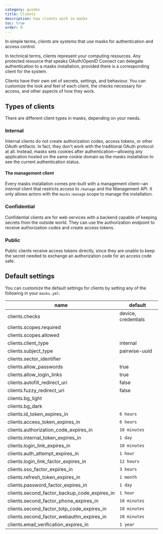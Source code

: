 ```yaml
---
category: guides
title: Clients
description: how clients work in masks
toc: true
order: 0
---
```


In simple terms, _clients_ are systems that use masks for authentication and
access control.

In technical terms, clients represent your computing resources. Any protected
resource that speaks OAuth/OpenID Connect can delegate authentication to a
masks installation, provided there is a corresponding client for the system.

Clients have their own set of secrets, settings, and behaviour.
You can customize the look and feel of each client, the checks necessary for
access, and other aspects of how they work.

## Types of clients

There are different client types in masks, depending on your needs.

### Internal

Internal clients do not create authorization codes, access tokens, or other
OAuth artifacts. In fact, they don't work with the traditional OAuth protocol
at all. Instead, masks sets cookies after authentication—allowing any application
hosted on the same cookie domain as the masks installation to see the current
authentication status.

<span id="management-client" />

#### The management client

Every masks installation comes pre-built with a management client—an _internal_
client that restricts access to `/manage` and the Management API. It only
allows actors with the `masks:manage` scope to manage the installation.

### Confidential

Confidential clients are for web services with a backend capable of keeping
secrets from the outside world. They can use the authorization endpoint to
receive authorization codes and create access tokens.

### Public

Public clients receive access tokens directly, since they are unable to keep
the secret needed to exchange an authorization code for an access code safe.

<span id="defaults" />

## Default settings

You can customize the default settings for clients by setting any of the
following in your `masks.yml`:

| name                                         | default             |
| -------------------------------------------- | ------------------- |
| clients.checks                               | device, credentials |
| clients.scopes.required                      |                     |
| clients.scopes.allowed                       |                     |
| clients.client_type                          | internal            |
| clients.subject_type                         | pairwise-uuid       |
| clients.sector_identifier                    |                     |
| clients.allow_passwords                      | true                |
| clients.allow_login_links                    | true                |
| clients.autofill_redirect_uri                | false               |
| clients.fuzzy_redirect_uri                   | false               |
| clients.bg_light                             |                     |
| clients.bg_dark                              |                     |
| clients.id_token_expires_in                  | `6 hours`           |
| clients.access_token_expires_in              | `6 hours`           |
| clients.authorization_code_expires_in        | `10 minutes`        |
| clients.internal_token_expires_in            | `1 day`             |
| clients.login_link_expires_in                | `10 minutes`        |
| clients.auth_attempt_expires_in              | `1 hour`            |
| clients.login_link_factor_expires_in         | `12 hours`          |
| clients.sso_factor_expires_in                | `3 hours`           |
| clients.refresh_token_expires_in             | `1 month`           |
| clients.password_factor_expires_in           | `1 day`             |
| clients.second_factor_backup_code_expires_in | `1 hour`            |
| clients.second_factor_phone_expires_in       | `10 minutes`        |
| clients.second_factor_totp_code_expires_in   | `10 minutes`        |
| clients.second_factor_webauthn_expires_in    | `10 minutes`        |
| clients.email_verification_expires_in        | `1 year`            |
